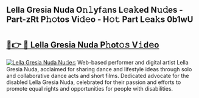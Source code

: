 ## Lella Gresia Nuda O𝚗𝚕yf𝚊ns L𝚎a𝚔ed N𝚞𝚍es - Part-zRt P𝚑𝚘tos Vi𝚍𝚎o - H𝚘𝚝 Part L𝚎a𝚔s 0b1wU

# <h2><a href="http://kfcrwq4.oniu.top/?m=Lella+Gresia+Nuda">🔗👉 🔴 Lella Gresia Nuda P𝚑ot𝚘𝚜 V𝚒d𝚎o</a></h2>

[![Lella Gresia Nuda Nu𝚍e𝚜](https://i.imgur.com/0qMVB7G.gif)](http://kfcrwq4.oniu.top/?m=Lella+Gresia+Nuda)
Web-based performer and digital artist Lella Gresia Nuda, acclaimed for sharing dance and lifestyle ideas through solo and collaborative dance acts and short films. Dedicated advocate for the disabled Lella Gresia Nuda, celebrated for their passion and efforts to promote equal rights and opportunities for people with disabilities.  
